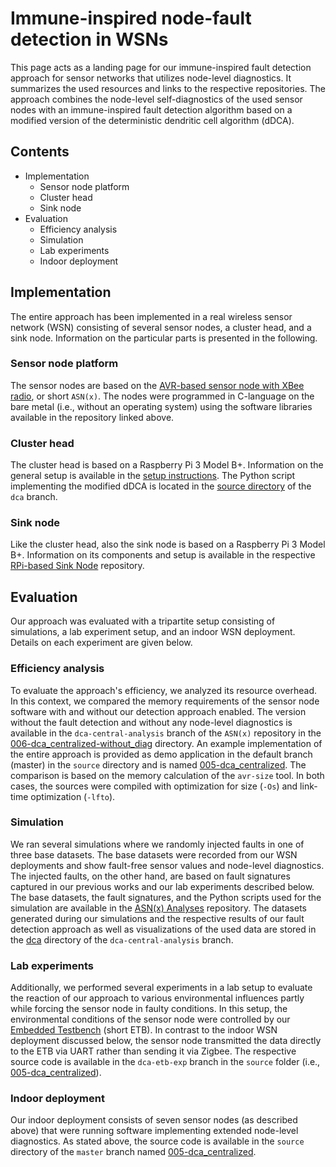 # Immune-inspired node-fault detection in WSNs #

This page acts as a landing page for our immune-inspired fault detection approach for sensor networks that utilizes node-level diagnostics.
It summarizes the used resources and links to the respective repositories.
The approach combines the node-level self-diagnostics of the used sensor nodes with an immune-inspired fault detection algorithm based on a modified version of the deterministic dendritic cell algorithm (dDCA).


## Contents ##

* Implementation
  * Sensor node platform
  * Cluster head
  * Sink node
* Evaluation
  * Efficiency analysis
  * Simulation
  * Lab experiments
  * Indoor deployment


## Implementation ##

The entire approach has been implemented in a real wireless sensor network (WSN) consisting of several sensor nodes, a cluster head, and a sink node.
Information on the particular parts is presented in the following.


### Sensor node platform ###

The sensor nodes are based on the [AVR-based sensor node with XBee radio](https://github.com/DoWiD-wsn/avr-based_sensor_node), or short `ASN(x)`.
The nodes were programmed in C-language on the bare metal (i.e., without an operating system) using the software libraries available in the repository linked above.


### Cluster head ###

The cluster head is based on a Raspberry Pi 3 Model B+.
Information on the general setup is available in the [setup instructions](https://github.com/DoWiD-wsn/RPi_cluster_head/blob/master/source/setup.md).
The Python script implementing the modified dDCA is located in the [source directory](https://github.com/DoWiD-wsn/RPi_cluster_head/blob/dca/source/) of the `dca` branch.


### Sink node ###

Like the cluster head, also the sink node is based on a Raspberry Pi 3 Model B+.
Information on its components and setup is available in the respective [RPi-based Sink Node](https://github.com/DoWiD-wsn/RPi_sink_node) repository.


## Evaluation ##

Our approach was evaluated with a tripartite setup consisting of simulations, a lab experiment setup, and an indoor WSN deployment.
Details on each experiment are given below.


### Efficiency analysis ###

To evaluate the approach's efficiency, we analyzed its resource overhead.
In this context, we compared the memory requirements of the sensor node software with and without our detection approach enabled.
The version without the fault detection and without any node-level diagnostics is available in the `dca-central-analysis` branch of the `ASN(x)` repository in the [006-dca_centralized-without_diag](https://github.com/DoWiD-wsn/avr-based_sensor_node/tree/dca-central-analysis/source/006-dca_centralized-without_diag) directory.
An example implementation of the entire approach is provided as demo application in the default branch (master) in the `source` directory and is named [005-dca_centralized](https://github.com/DoWiD-wsn/avr-based_sensor_node/tree/master/source/005-dca_centralized).
The comparison is based on the memory calculation of the `avr-size` tool.
In both cases, the sources were compiled with optimization for size (`-Os`) and link-time optimization (`-lfto`).


### Simulation ###

We ran several simulations where we randomly injected faults in one of three base datasets.
The base datasets were recorded from our WSN deployments and show fault-free sensor values and node-level diagnostics.
The injected faults, on the other hand, are based on fault signatures captured in our previous works and our lab experiments described below.
The base datasets, the fault signatures, and the Python scripts used for the simulation are available in the [ASN(x) Analyses](https://github.com/DoWiD-wsn/asnx_analyses) repository.
The datasets generated during our simulations and the respective results of our fault detection approach as well as visualizations of the used data are stored in the [dca](https://github.com/DoWiD-wsn/asnx_analyses/tree/dca-central-analysis/dca) directory of the `dca-central-analysis` branch.


### Lab experiments ###

Additionally, we performed several experiments in a lab setup to evaluate the reaction of our approach to various environmental influences partly while forcing the sensor node in faulty conditions.
In this setup, the environmental conditions of the sensor node were controlled by our [Embedded Testbench](https://github.com/DoWiD-wsn/embedded_testbench) (short ETB).
In contrast to the indoor WSN deployment discussed below, the sensor node transmitted the data directly to the ETB via UART rather than sending it via Zigbee.
The respective source code is available in the `dca-etb-exp` branch in the `source` folder (i.e., [005-dca_centralized](https://github.com/DoWiD-wsn/avr-based_sensor_node/tree/dca-etb-exp/source/005-dca_centralized)).


### Indoor deployment ###

Our indoor deployment consists of seven sensor nodes (as described above) that were running software implementing extended node-level diagnostics.
As stated above, the source code is available in the `source` directory of the `master` branch named [005-dca_centralized](https://github.com/DoWiD-wsn/avr-based_sensor_node/tree/master/source/005-dca_centralized).
